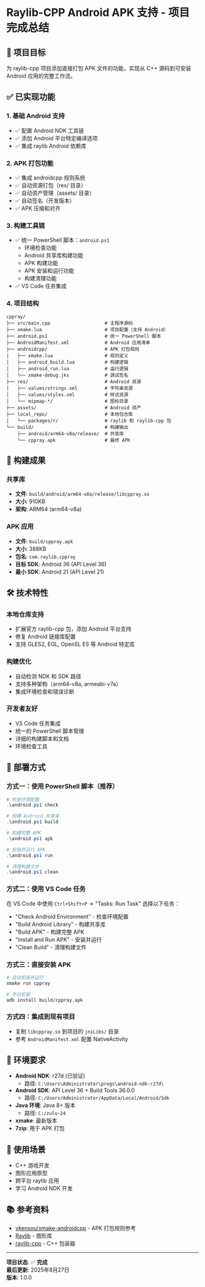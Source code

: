 # Raylib-CPP Android APK 支持 - 项目完成总结

## 🎯 项目目标
为 raylib-cpp 项目添加直接打包 APK 文件的功能，实现从 C++ 源码到可安装 Android 应用的完整工作流。

## ✅ 已实现功能

### 1. 基础 Android 支持
- ✅ 配置 Android NDK 工具链
- ✅ 添加 Android 平台特定编译选项
- ✅ 集成 raylib Android 依赖库

### 2. APK 打包功能
- ✅ 集成 androidcpp 规则系统
- ✅ 自动资源打包（res/ 目录）
- ✅ 自动资产管理（assets/ 目录）
- ✅ 自动签名（开发版本）
- ✅ APK 压缩和对齐

### 3. 构建工具链
- ✅ 统一 PowerShell 脚本：`android.ps1`
  - 环境检查功能
  - Android 共享库构建功能
  - APK 构建功能
  - APK 安装和运行功能
  - 构建清理功能
- ✅ VS Code 任务集成

### 4. 项目结构
```
cppray/
├── src/main.cpp                    # 主程序源码
├── xmake.lua                       # 项目配置（支持 Android）
├── android.ps1                     # 统一 PowerShell 脚本
├── AndroidManifest.xml             # Android 应用清单
├── androidcpp/                     # APK 打包规则
│   ├── xmake.lua                   # 规则定义
│   ├── android_build.lua           # 构建逻辑
│   ├── android_run.lua             # 运行逻辑
│   └── xmake-debug.jks             # 调试签名
├── res/                            # Android 资源
│   ├── values/strings.xml          # 字符串资源
│   ├── values/styles.xml           # 样式资源
│   └── mipmap-*/                   # 图标目录
├── assets/                         # Android 资产
├── local_repo/                     # 本地包仓库
│   └── packages/r/                 # raylib 和 raylib-cpp 包
└── build/                          # 构建输出
    ├── android/arm64-v8a/release/  # 共享库
    └── cppray.apk                  # 最终 APK
```

## 🚀 构建成果

### 共享库
- **文件**: `build/android/arm64-v8a/release/libcppray.so`
- **大小**: 910KB
- **架构**: ARM64 (arm64-v8a)

### APK 应用
- **文件**: `build/cppray.apk`
- **大小**: 388KB
- **包名**: `com.raylib.cppray`
- **目标 SDK**: Android 36 (API Level 36)
- **最小 SDK**: Android 21 (API Level 21)

## 🛠️ 技术特性

### 本地仓库支持
- 扩展官方 raylib-cpp 包，添加 Android 平台支持
- 修复 Android 链接库配置
- 支持 GLES2, EGL, OpenSL ES 等 Android 特定库

### 构建优化
- 自动检测 NDK 和 SDK 路径
- 支持多种架构（arm64-v8a, armeabi-v7a）
- 集成环境检查和错误诊断

### 开发者友好
- VS Code 任务集成
- 统一的 PowerShell 脚本管理
- 详细的构建脚本和文档
- 环境检查工具

## 📱 部署方式

### 方式一：使用 PowerShell 脚本（推荐）
```powershell
# 检查环境配置
.\android.ps1 check

# 构建 Android 共享库
.\android.ps1 build

# 构建完整 APK
.\android.ps1 apk

# 安装并运行 APK
.\android.ps1 run

# 清理构建文件
.\android.ps1 clean
```

### 方式二：使用 VS Code 任务
在 VS Code 中使用 `Ctrl+Shift+P` → "Tasks: Run Task" 选择以下任务：
- "Check Android Environment" - 检查环境配置
- "Build Android Library" - 构建共享库
- "Build APK" - 构建完整 APK
- "Install and Run APK" - 安装并运行
- "Clean Build" - 清理构建文件

### 方式三：直接安装 APK
```bash
# 自动安装并运行
xmake run cppray

# 手动安装
adb install build/cppray.apk
```

### 方式四：集成到现有项目
- 复制 `libcppray.so` 到项目的 `jniLibs/` 目录
- 参考 `AndroidManifest.xml` 配置 NativeActivity

## 🔧 环境要求
- **Android NDK**: r27d (已验证)
  - 路径: `C:\Users\Administrator\progs\android-ndk-r27d\`
- **Android SDK**: API Level 36 + Build Tools 36.0.0
  - 路径: `C:/Users/Administrator/AppData/Local/Android/Sdk`
- **Java 环境**: Java 8+ 版本
  - 路径: `C:/zulu-24`
- **xmake**: 最新版本
- **7zip**: 用于 APK 打包

## 🎯 使用场景
- C++ 游戏开发
- 图形应用原型
- 跨平台 raylib 应用
- 学习 Android NDK 开发

## 📚 参考资料
- [vkensou/xmake-androidcpp](https://github.com/vkensou/xmake-androidcpp) - APK 打包规则参考
- [Raylib](https://raylib.com/) - 图形库
- [raylib-cpp](https://github.com/RobLoach/raylib-cpp) - C++ 包装器

---

**项目状态**: ✅ **完成**  
**最后更新**: 2025年8月27日  
**版本**: 1.0.0